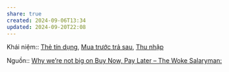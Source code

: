 ```yaml
---
share: true
created: 2024-09-06T13:34
updated: 2024-09-20T22:08
---
```

Khái niệm:: [Thẻ tín dụng](../../../../%CE%9E%20Kh%C3%A1i%20ni%E1%BB%87m/Th%E1%BA%BB%20t%C3%ADn%20d%E1%BB%A5ng.md), [Mua trước trả sau](../../../../%CE%9E%20Kh%C3%A1i%20ni%E1%BB%87m/Mua%20tr%C6%B0%E1%BB%9Bc%20tr%E1%BA%A3%20sau.md), [Thu nhập](../../../../%CE%9E%20Kh%C3%A1i%20ni%E1%BB%87m/Thu%20nh%E1%BA%ADp.md)

Nguồn:: [Why we’re not big on Buy Now, Pay Later – The Woke Salaryman:](https://thewokesalaryman.com/2024/07/04/why-were-not-big-on-buy-now-pay-later/)